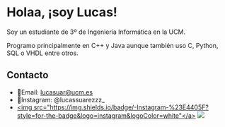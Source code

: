 # Holaa, ¡soy Lucas!

Soy un estudiante de 3º de Ingeniería Informática en la UCM.


Programo principalmente en C++ y Java aunque también uso C, Python, SQL o VHDL entre otros.

## Contacto
- 📩Email: lucasuar@ucm.es
- 📸Instagram: @lucassuarezzz_
- <a href="https://www.instagram.com/lucassuarezzz_/" target="_blank"><img src="https://img.shields.io/badge/-Instagram-%23E4405F?style=for-the-badge&logo=instagram&logoColor=white"</a>
<a href = "mailto:cmp.1a.lucasuar@ucm.es"> <img src="https://img.shields.io/badge/-Gmail-%23333?style=for-the-badge&logo=gmail&logoColor=white" target="_blank"></a>
